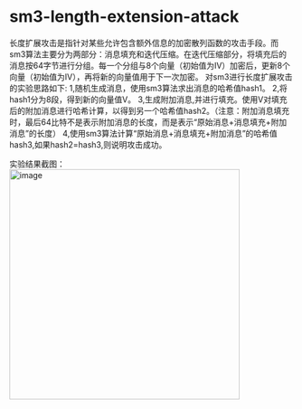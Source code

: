 # sm3-length-extension-attack
长度扩展攻击是指针对某些允许包含额外信息的加密散列函数的攻击手段。而sm3算法主要分为两部分：消息填充和迭代压缩。在迭代压缩部分，将填充后的消息按64字节进行分组。每一个分组与8个向量（初始值为IV）加密后，更新8个向量（初始值为IV），再将新的向量值用于下一次加密。
对sm3进行长度扩展攻击的实验思路如下:
   1,随机生成消息，使用sm3算法求出消息的哈希值hash1。
   2,将hash1分为8段，得到新的向量值V。
   3,生成附加消息,并进行填充。使用V对填充后的附加消息进行哈希计算，以得到另一个哈希值hash2。（注意：附加消息填充时，最后64比特不是表示附加消息的长度，而是表示“原始消息+消息填充+附加消息”的长度）
   4,使用sm3算法计算“原始消息+消息填充+附加消息”的哈希值hash3,如果hash2=hash3,则说明攻击成功。
  
实验结果截图：
<img width="407" alt="image" src="https://user-images.githubusercontent.com/110089380/181920151-e99c396c-6b5e-4058-8d17-f55c995d3cd1.png">
